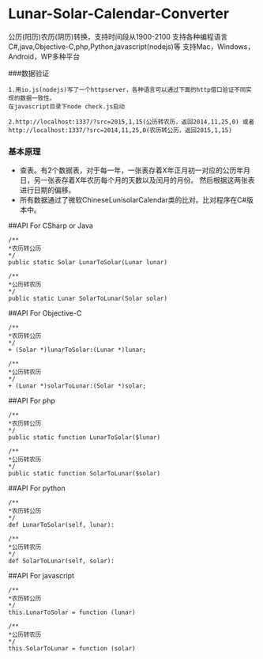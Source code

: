 # Lunar-Solar-Calendar-Converter
公历(阳历)农历(阴历)转换，支持时间段从1900-2100
支持各种编程语言 C#,java,Objective-C,php,Python,javascript(nodejs)等
支持Mac，Windows，Android，WP多种平台

###数据验证
```
1.用io.js(nodejs)写了一个httpserver，各种语言可以通过下面的http借口验证不同实现的数据一致性。
在javascript目录下node check.js启动

2.http://localhost:1337/?src=2015,1,15(公历转农历，返回2014,11,25,0) 或者 http://localhost:1337/?src=2014,11,25,0(农历转公历，返回2015,1,15)
```

### 基本原理
* 查表。有2个数据表，对于每一年，一张表存着X年正月初一对应的公历年月日，另一张表存着X年农历每个月的天数以及闰月的月份。
然后根据这两张表进行日期的偏移。
* 所有数据通过了微软ChineseLunisolarCalendar类的比对。比对程序在C\#版本中。



##API For CSharp or Java
```
/**
*农历转公历
*/
public static Solar LunarToSolar(Lunar lunar)

/**
*公历转农历
*/
public static Lunar SolarToLunar(Solar solar)
```

##API For Objective-C
```
/**
*农历转公历
*/
+ (Solar *)lunarToSolar:(Lunar *)lunar;

/**
*公历转农历
*/
+ (Lunar *)solarToLunar:(Solar *)solar;
```

##API For php
```
/**
*农历转公历
*/
public static function LunarToSolar($lunar)

/**
*公历转农历
*/
public static function SolarToLunar($solar)
```

##API For python
```
/**
*农历转公历
*/
def LunarToSolar(self, lunar):

/**
*公历转农历
*/
def SolarToLunar(self, solar):
```

##API For javascript
```
/**
*农历转公历
*/
this.LunarToSolar = function (lunar)

/**
*公历转农历
*/
this.SolarToLunar = function (solar)
```